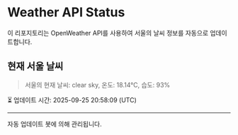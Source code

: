 
# Weather API Status

이 리포지토리는 OpenWeather API를 사용하여 서울의 날씨 정보를 자동으로 업데이트합니다.

## 현재 서울 날씨
> 서울의 현재 날씨: clear sky, 온도: 18.14°C, 습도: 93%

⏳ 업데이트 시간: 2025-09-25 20:58:09 (UTC)

---
자동 업데이트 봇에 의해 관리됩니다.
